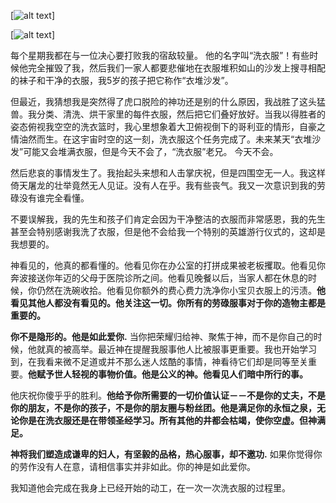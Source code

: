 
[![alt text](https://drive.google.com/uc?id=0B0dXjtGzIf3pLUxpcnpBbzduSU0)]

[![alt text](https://drive.google.com/uc?id=0B0dXjtGzIf3pNWJTbDdCZEdJQTg)]

每个星期我都在与一位决心要打败我的宿敌较量。 他的名字叫“洗衣服”！有些时候他完全摧毁了我，然后我们一家人都要悲催地在衣服堆积如山的沙发上搜寻相配的袜子和干净的衣服，我5岁的孩子把它称作“衣堆沙发”。

但最近，我猜想我是突然得了虎口脱险的神功还是别的什么原因，我战胜了这头猛兽。我分类、清洗、烘干家里的每件衣服，然后把它们叠好放好。当我以得胜者的姿态俯视我空空的洗衣篮时，我心里想象着大卫俯视倒下的哥利亚的情形，自豪之情油然而生。在这宇宙时空的这一刻，洗衣服这个任务完成了。未来某天“衣堆沙发”可能又会堆满衣服，但是今天不会了，“洗衣服”老兄。 今天不会。

然后悲哀的事情发生了。我抬起头来想和人击掌庆祝，但是四围空无一人。我这样倚天屠龙的壮举竟然无人见证。没有人在乎。我有些丧气。我又一次意识到我的劳碌没有谁完全看懂。

不要误解我，我的先生和孩子们肯定会因为干净整洁的衣服而非常感恩，我的先生甚至会特别感谢我洗了衣服，但是他不会给我一个特别的英雄游行仪式的，这却是我想要的。

神看见的，他真的都看懂的。他看见你在办公室的打拼成果被老板攫取。他看见你奔波接送你年迈的父母于医院诊所之间。他看见晚餐以后，当家人都在休息的时候，你仍然在洗碗收拾。他看见你额外的费心费力洗净你小宝贝衣服上的污渍。__他看见其他人都没有看见的。他关注这一切。你所有的劳碌服事对于你的造物主都是重要的。__

__你不是隐形的。他是如此爱你.__ 当你把荣耀归给神、聚焦于神，而不是你自己的时候，他就真的被高举。最近神在提醒我服事他人比被服事更重要。我也开始学习到，在我看来微不足道或并不那么迷人炫酷的事情，神看待它们却是同等至关重要。__他赋予世人轻视的事物价值。他是公义的神。他看见人们暗中所行的事。__

他庆祝你傻乎乎的胜利。__他给予你所需要的一切价值认证－－不是你的丈夫，不是你的朋友，不是你的孩子，不是你的朋友圈与粉丝团。他是满足你的永恒之泉，无论你是在洗衣服还是在带领圣经学习。所有其他的井都会枯竭，使你空虚。但神满足。__

__神将我们塑造成谦卑的妇人，有坚毅的品格，热心服事，却不邀功.__ 如果你觉得你的劳作没有人在意，请相信事实并非如此。你的神是如此爱你。

我知道他会完成在我身上已经开始的动工，在一次一次洗衣服的过程里。

